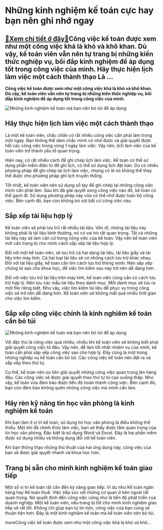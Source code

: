 Những kinh nghiệm kế toán cực hay bạn nên ghi nhớ ngay
======================================================

[:gift:Xem chi tiết ở đây:gift:](https://hddtvn.com/nhung-kinh-nghiem-ke-toan-cuc-hay-ban-nen-ghi-nho-ngay/)Công việc kế toán được xem như một công việc khá là khó và khô khan. Dù vậy, kế toán viên vẫn nên tự trang bị những kiến thức nghiệp vụ, bồi đắp kinh nghiệm để áp dụng tốt trong công việc của mình. Hãy thực hiện lịch làm việc một cách thành thạo Là …
----------------------------------------------------------------------------------------------------------------------------------------------------------------------------------------------------------------------------------------------------------

**Công việc kế toán được xem như một công việc khá là khó và khô khan. Dù vậy, kế toán viên vẫn nên tự trang bị những kiến thức nghiệp vụ, bồi đắp kinh nghiệm để áp dụng tốt trong công việc của mình.**


![Những kinh nghiệm kế toán mà bạn nên bỏ túi để áp dụng](https://hddtvn.com/wp-content/uploads/2021/01/hoc-nghiep-vu-ke-toan.jpg)


Hãy thực hiện lịch làm việc một cách thành thạo
-----------------------------------------------


Là một kế toán viên, chắc chắn có rất nhiều công việc cần phải làm trong một ngày. Bạn không thể dám chắc mình có nhớ được và giải quyết được hết các công việc trong vòng 1 ngày làm việc. Vậy nên, lịch làm việc của kế toán viên trở thành yếu tố quan trọng.


Hiện nay, có rất nhiều cách để ghi chép lịch làm việc. Kế toán có thể sử dụng phần mềm điện tử để ghi lịch, có thể sử dụng lịch đặt bàn. Dù có nhiều phương pháp để ghi chép lại lịch làm việc, nhưng có lẽ nó không thể thay thế được cho phương pháp ghi lịch truyền thống.


Tốt nhất, kế toán viên nên sử dụng sổ tay để ghi chép lại những công việc mình cần phải làm. Sau khi đã giải quyết xong công việc nào đó, kế toán có thể gạch đi. Sử dụng phương pháp này vừa có thể nhớ được toàn bộ công việc. Bên cạnh đó, bạn còn không bỏ sót bất cứ công việc nào.


Sắp xếp tài liệu hợp lý
-----------------------


Kế toán viên sẽ phải lưu trữ rất nhiều tài liệu. Vốn dĩ, những tài liệu này không phải là tài liệu bình thường, nó có vai trò rất quan trọng. Tất cả những tài liệu này sẽ làm căn cứ trong công việc của kế toán. Vậy nên kế toán viên mới cần trang bị cho mình cách sắp xếp tài liệu hợp lý.


Đối với một kế toán viên, sẽ lưu trữ cả hai dạng tài liệu, tài liệu giấy và tài liệu trên máy tính. Cả hai loại tài liệu sẽ có những cách lưu trữ khác nhau. Đối với tài liệu giấy, kế toán cần tìm cách lưu trữ thông minh. Nên sắp xếp chứng từ sao cho khoa học, để việc tìm kiếm sau này trở nên dễ dàng hơn.


Đối với việc lưu trữ tài liệu trên máy tính, kế toán viên cũng cần có cách lưu trữ hợp lý. Nên lưu các mẫu tài liệu theo danh mục. Mỗi danh mục sẽ lưu ra một file riêng biệt. Như vậy, việc tìm kiếm tài liệu để phục vụ trong công việc sẽ trở nên dễ dàng hơn. Kế toán viên sẽ không mất quá nhiều thời gian cho việc tìm kiếm.


Sắp xếp công việc chính là kinh nghiêm kế toán cần bỏ túi
---------------------------------------------------------


![Những kinh nghiệm kế toán mà bạn nên bỏ túi để áp dụng](https://hddtvn.com/wp-content/uploads/2021/01/12-cong-viec-ke-toan-phai-lam-scaled.jpg)


Với đặc thù là công việc quá nhiều, nhiều khi kế toán viên sẽ không biết phải giải quyết công việc từ đâu. Vậy nên, để làm tốt nhất nhiệm vụ của mình, kế toán cần phải sắp xếp công việc sao cho hợp lý. Đây cũng là một trong những nghiệp vụ kế toán cần bỏ túi. Các công việc kế toán nên đặt ra và sắp xếp theo thứ tự.


Cụ thể, kế toán nên ưu tiên giải quyết những công việc quan trọng lên hàng đâu. Các công việc sẽ được giải quyết theo thứ tự từ cao xuống thấp. Như vậy, kế toán vừa đảm bảo được tiến độ hoàn thành công việc. Bên cạnh đó, bạn còn đảm bảo không quên những công việc mà mình cần làm.


Hãy rèn kỹ năng tin học văn phòng là kinh nghiệm kế toán
--------------------------------------------------------


Khi bạn làm ở vị trí kế toán, sử dụng tin học văn phòng là điều không thể thiếu. Một khi đã chính thức làm việc, bạn sẽ thấy được tầm quan trọng của tin học văn phòng. Đặc biệt là sử dụng Word và Excel. Đây là hai phần mềm được sử dụng nhiều và thông dụng đối với kế toán viên.


Khi bạn thông thạo những thủ thuật của hai ứng dụng này, công việc của bạn sẽ được giải quyết nhanh và khoa học hơn.


Trang bị sẵn cho mình kinh nghiệm kế toán giao tiếp
---------------------------------------------------


Một số vị trí kế toán rất cần đến kỹ năng giao tiếp. Ví dụ như Kế toán ngân hàng hay Kế toán thuế. Việc tiếp xúc với những cơ quan ở bên ngoài rất quan trọng. Nó quyết định đến công việc cũng như là tiến độ phát triển của doanh nghiệp. Một kế toán viên, nếu trang bị tốt cho mình kinh nghiệm giao tiếp sẽ rất tốt. Không chỉ giúp bạn tự tin hơn, công việc của bạn cũng sẽ thuận tiện hơn. Đây là một kinh nghiệm kế toán mà kế toán viên nên bỏ túi.


moreCông việc kế toán được xem như một công việc khá là khó và khô…

